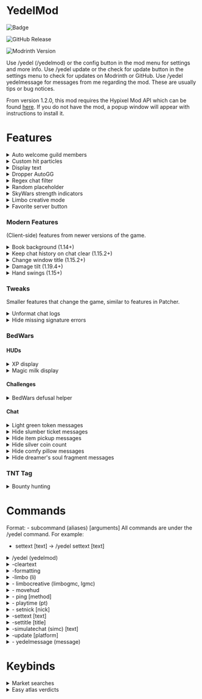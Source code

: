 ﻿# YedelMod

![Badge](https://img.shields.io/badge/discord-yedel-blue)

![GitHub Release](https://img.shields.io/github/v/release/Yedelo/YedelMod?label=GitHub%20version)

![Modrinth Version](https://img.shields.io/modrinth/v/oYw9EG5g?label=Modrinth%20version)

Use /yedel (/yedelmod) or the config button in the mod menu for settings and more info.
Use /yedel update or the check for update button in the settings menu to check for updates on Modrinth or GitHub.
Use /yedel yedelmessage for messages from me regarding the mod. These are usually tips or bug notices.

From version 1.2.0, this mod requires the Hypixel Mod API which can be found [here](https://modrinth.com/mod/hypixel-mod-api). If you do not have the mod, a popup window will appear with instructions to install it.

# Features

<details><summary>Auto welcome guild members</summary>

- Automatically welcomes new guild members with a customizable message.

</details>

<details><summary>Custom hit particles</summary>

- Spawns customizable particles when hitting entities.

</details>

<details><summary>Display text</summary>

- Show text which can be customized with /yedel settext and cleared with /yedel cleartext, supporting color codes with
  ampersands (&).

</details>

<details><summary>Dropper AutoGG</summary>

- AutoGG for dropper, will be removed when it is added to Sk1er's AutoGG.
- Note: This only says gg at the end of the game, not when you finish.

</details>

<details><summary>Regex chat filter</summary>

- Use a customizable regular expression to filter chat.

</details>

<details><summary>Random placeholder</summary>

- Type a customizable placeholder to replace it with a random string from a UUID.

</details>

<details><summary>SkyWars strength indicators</summary>

- Shows people's strength above their nametags with customizable colors. Accounts for Apothecary.

</details>

<details><summary>Limbo creative mode</summary>

- Automatically gives creative mode in Hypixel limbo, not bannable because the server does not listen to anything
  happening.
- Use /yedel lgmc in limbo if it doesn't work the first time.

</details>

<details><summary>Favorite server button</summary>

- Adds a button to the main menu to join a customizable server address.

</details>

### Modern Features

(Client-side) features from newer versions of the game.

<details><summary>Book background (1.14+)</summary>

- Draws the default dark background in book GUIs.

</details>

<details><summary>Keep chat history on chat clear (1.15.2+)</summary>

- When clearing your chat (F3 + D), keep your message history (from pressing up arrow key).

</details>

<details><summary>Change window title (1.15.2+)</summary>

- Changes the window title on world and server join.
- You can manually do this with /yedel settitle.

</details>

<details><summary>Damage tilt (1.19.4+)</summary>

- Allows you to customize how much your screen hurts when being damaged.

</details>

<details><summary>Hand swings (1.15+)</summary>

- Swing your hand when doing numerous actions, such as dropping items or using items like snowballs and armor.

</details>

### Tweaks

Smaller features that change the game, similar to features in Patcher.

<details><summary>Unformat chat logs</summary>

- Removes leftover formatting from chat messages in logs.

</details>

<details><summary>Hide missing signature errors</summary>

- Hides "Signature is missing from textures payload" errors from logs.

</details>

### BedWars

#### HUDs

<details><summary>XP display</summary>

- Shows your experience out of 5,000.
- Inaccurate for lower levels (0-4).

</details>

<details><summary>Magic milk display</summary>

- Shows how long your Magic Milk will last for.

</details>

#### Challenges

<details><summary>BedWars defusal helper</summary>

- Highlights redstone for the BedWars defusal challenge.

</details>

#### Chat

<details><summary>Light green token messages</summary>

- Make token messages light green instead of green (only in bedwars) to make them appear different from emerald
  messages.

</details>

<details><summary>Hide slumber ticket messages</summary>

- Hide slumber ticket messages in-game from things like kills and wins.

</details>

<details><summary>Hide item pickup messages</summary>

- Hide "_You picked up: ..._" messages.

</details>

<details><summary>Hide silver coin count</summary>

- Hide the silver coin count from item purchase messages.

</details>

<details><summary>Hide comfy pillow messages</summary>

- Hides the following messages:
  - "You are now carrying x1 Comfy Pillows, bring it back to your shop keeper!"
  - "You cannot return items to another team's Shopkeeper!"
  - "You cannot carry any more Comfy Pillows!"
  - "You died while carrying 1x Comfy Pillows!"

</details>

<details><summary>Hide dreamer's soul fragment messages</summary>

- Hide "+1 Dreamer's Soul Fragment!" messages.

</details>

### TNT Tag

<details><summary>Bounty hunting</summary>

- Adds a bounty hunting minigame to TNT Tag. This feature is complicated,
  watch [my video](https://www.youtube.com/watch?v=-z_AZR35ozI) if you need help!

</details>

# Commands

Format: - subcommand (aliases) [arguments]
All commands are under the /yedel command. For example:

- settext [text] -> /yedel settext [text]

<details><summary>/yedel (yedelmod)</summary>

- The main command, hosting all subcommands. When used with no arguments, opens the config screen.

</details>

<details><summary>-cleartext</summary>

- Clears the currently set display text.

</details>

<details><summary>-formatting</summary>

- Shows a formatting guide with color and style codes.

</details>

<details><summary>-limbo (li)</summary>

- Sends an illegal chat character, which disconnects you on most servers and sends you to limbo-like areas on some.
- No longer works on Hypixel, use /limbo instead.

</details>

<details><summary>- limbocreative (limbogmc, lgmc) </summary>

- Gives you creative mode in Hypixel's limbo, given certain checks are passed.

</details>

<details><summary>- movehud</summary>

- Opens the HUD customization screen.

</details>

<details><summary>- ping [method]</summary>

- Shows your ping to the server in chat, using several methods. Without an argument, uses the default method which can
  be customized.

</details>

<details><summary>- playtime (pt)</summary>

- Shows your total playtime (while playing on servers) in hours and minutes.

</details>

<details><summary>- setnick [nick]</summary>

- Sets your nick for Bounty Hunting to not select yourself as the target.

</details>

<details><summary>-settext [text]</summary>

- Sets the display text, supporting color codes with ampersands (&).

</details>

<details><summary>-settitle [title]</summary>

- Sets the title of the game window.

</details>

<details><summary>-simulatechat (simc) [text]</summary>

- Simulates a chat message, also supports color codes with ampersands (&).

</details>

<details><summary>-update [platform]</summary>

- Checks for mod updates. Without an argument, uses the default one (modrinth). Possible platforms are "modrinth" or "
  github".

</details>

<details><summary>- yedelmessage (message)</summary>

- Shows messages from me about the mod. These can be anything from tips to bug notices.

</details>

# Keybinds

<details><summary>Market searches</summary>

- Adds keybinds to search the auction house or bazaar for your held item.
- Note that you may need to change categories when searching on the auction house.
- Bound to L by default.

</details>

<details><summary>Easy atlas verdicts</summary>

- Adds keybinds for the two atlas verdicts in your hotbar. This automatically clicks for you, so it is use at your own
  risk.
- Insufficient Evidence: Bound to O by default.
- Evidence Without Doubt: Bound to P by default.

</details>








